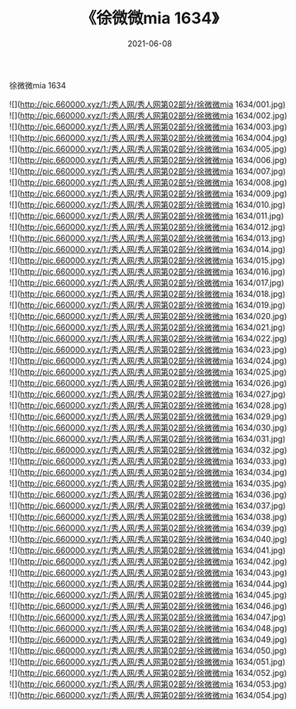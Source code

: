 ﻿---
layout: post
title:  《徐微微mia 1634》
date:   2021-06-08
img: http://pic.660000.xyz/1:/秀人网/秀人网第02部分/徐微微mia 1634/000.jpg
categories: [美女, 清纯, 唯美]
---

徐微微mia 1634

  ![](http://pic.660000.xyz/1:/秀人网/秀人网第02部分/徐微微mia 1634/001.jpg) <br> ![](http://pic.660000.xyz/1:/秀人网/秀人网第02部分/徐微微mia 1634/002.jpg) <br> ![](http://pic.660000.xyz/1:/秀人网/秀人网第02部分/徐微微mia 1634/003.jpg) <br> ![](http://pic.660000.xyz/1:/秀人网/秀人网第02部分/徐微微mia 1634/004.jpg) <br> ![](http://pic.660000.xyz/1:/秀人网/秀人网第02部分/徐微微mia 1634/005.jpg) <br> ![](http://pic.660000.xyz/1:/秀人网/秀人网第02部分/徐微微mia 1634/006.jpg) <br> ![](http://pic.660000.xyz/1:/秀人网/秀人网第02部分/徐微微mia 1634/007.jpg) <br> ![](http://pic.660000.xyz/1:/秀人网/秀人网第02部分/徐微微mia 1634/008.jpg) <br> ![](http://pic.660000.xyz/1:/秀人网/秀人网第02部分/徐微微mia 1634/009.jpg) <br> ![](http://pic.660000.xyz/1:/秀人网/秀人网第02部分/徐微微mia 1634/010.jpg) <br> ![](http://pic.660000.xyz/1:/秀人网/秀人网第02部分/徐微微mia 1634/011.jpg) <br> ![](http://pic.660000.xyz/1:/秀人网/秀人网第02部分/徐微微mia 1634/012.jpg) <br> ![](http://pic.660000.xyz/1:/秀人网/秀人网第02部分/徐微微mia 1634/013.jpg) <br> ![](http://pic.660000.xyz/1:/秀人网/秀人网第02部分/徐微微mia 1634/014.jpg) <br> ![](http://pic.660000.xyz/1:/秀人网/秀人网第02部分/徐微微mia 1634/015.jpg) <br> ![](http://pic.660000.xyz/1:/秀人网/秀人网第02部分/徐微微mia 1634/016.jpg) <br> ![](http://pic.660000.xyz/1:/秀人网/秀人网第02部分/徐微微mia 1634/017.jpg) <br> ![](http://pic.660000.xyz/1:/秀人网/秀人网第02部分/徐微微mia 1634/018.jpg) <br> ![](http://pic.660000.xyz/1:/秀人网/秀人网第02部分/徐微微mia 1634/019.jpg) <br> ![](http://pic.660000.xyz/1:/秀人网/秀人网第02部分/徐微微mia 1634/020.jpg) <br> ![](http://pic.660000.xyz/1:/秀人网/秀人网第02部分/徐微微mia 1634/021.jpg) <br> ![](http://pic.660000.xyz/1:/秀人网/秀人网第02部分/徐微微mia 1634/022.jpg) <br> ![](http://pic.660000.xyz/1:/秀人网/秀人网第02部分/徐微微mia 1634/023.jpg) <br> ![](http://pic.660000.xyz/1:/秀人网/秀人网第02部分/徐微微mia 1634/024.jpg) <br> ![](http://pic.660000.xyz/1:/秀人网/秀人网第02部分/徐微微mia 1634/025.jpg) <br> ![](http://pic.660000.xyz/1:/秀人网/秀人网第02部分/徐微微mia 1634/026.jpg) <br> ![](http://pic.660000.xyz/1:/秀人网/秀人网第02部分/徐微微mia 1634/027.jpg) <br> ![](http://pic.660000.xyz/1:/秀人网/秀人网第02部分/徐微微mia 1634/028.jpg) <br> ![](http://pic.660000.xyz/1:/秀人网/秀人网第02部分/徐微微mia 1634/029.jpg) <br> ![](http://pic.660000.xyz/1:/秀人网/秀人网第02部分/徐微微mia 1634/030.jpg) <br> ![](http://pic.660000.xyz/1:/秀人网/秀人网第02部分/徐微微mia 1634/031.jpg) <br> ![](http://pic.660000.xyz/1:/秀人网/秀人网第02部分/徐微微mia 1634/032.jpg) <br> ![](http://pic.660000.xyz/1:/秀人网/秀人网第02部分/徐微微mia 1634/033.jpg) <br> ![](http://pic.660000.xyz/1:/秀人网/秀人网第02部分/徐微微mia 1634/034.jpg) <br> ![](http://pic.660000.xyz/1:/秀人网/秀人网第02部分/徐微微mia 1634/035.jpg) <br> ![](http://pic.660000.xyz/1:/秀人网/秀人网第02部分/徐微微mia 1634/036.jpg) <br> ![](http://pic.660000.xyz/1:/秀人网/秀人网第02部分/徐微微mia 1634/037.jpg) <br> ![](http://pic.660000.xyz/1:/秀人网/秀人网第02部分/徐微微mia 1634/038.jpg) <br> ![](http://pic.660000.xyz/1:/秀人网/秀人网第02部分/徐微微mia 1634/039.jpg) <br> ![](http://pic.660000.xyz/1:/秀人网/秀人网第02部分/徐微微mia 1634/040.jpg) <br> ![](http://pic.660000.xyz/1:/秀人网/秀人网第02部分/徐微微mia 1634/041.jpg) <br> ![](http://pic.660000.xyz/1:/秀人网/秀人网第02部分/徐微微mia 1634/042.jpg) <br> ![](http://pic.660000.xyz/1:/秀人网/秀人网第02部分/徐微微mia 1634/043.jpg) <br> ![](http://pic.660000.xyz/1:/秀人网/秀人网第02部分/徐微微mia 1634/044.jpg) <br> ![](http://pic.660000.xyz/1:/秀人网/秀人网第02部分/徐微微mia 1634/045.jpg) <br> ![](http://pic.660000.xyz/1:/秀人网/秀人网第02部分/徐微微mia 1634/046.jpg) <br> ![](http://pic.660000.xyz/1:/秀人网/秀人网第02部分/徐微微mia 1634/047.jpg) <br> ![](http://pic.660000.xyz/1:/秀人网/秀人网第02部分/徐微微mia 1634/048.jpg) <br> ![](http://pic.660000.xyz/1:/秀人网/秀人网第02部分/徐微微mia 1634/049.jpg) <br> ![](http://pic.660000.xyz/1:/秀人网/秀人网第02部分/徐微微mia 1634/050.jpg) <br> ![](http://pic.660000.xyz/1:/秀人网/秀人网第02部分/徐微微mia 1634/051.jpg) <br> ![](http://pic.660000.xyz/1:/秀人网/秀人网第02部分/徐微微mia 1634/052.jpg) <br> ![](http://pic.660000.xyz/1:/秀人网/秀人网第02部分/徐微微mia 1634/053.jpg) <br> ![](http://pic.660000.xyz/1:/秀人网/秀人网第02部分/徐微微mia 1634/054.jpg) <br>